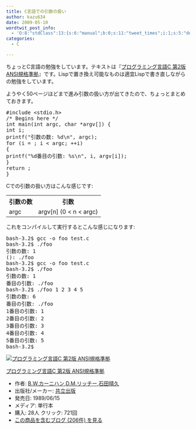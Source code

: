```yaml
---
title: C言語での引数の扱い
author: kazu634
date: 2009-05-10
wordtwit_post_info:
  - 'O:8:"stdClass":13:{s:6:"manual";b:0;s:11:"tweet_times";i:1;s:5:"delay";i:0;s:7:"enabled";i:1;s:10:"separation";s:2:"60";s:7:"version";s:3:"3.7";s:14:"tweet_template";b:0;s:6:"status";i:2;s:6:"result";a:0:{}s:13:"tweet_counter";i:2;s:13:"tweet_log_ids";a:1:{i:0;i:4583;}s:9:"hash_tags";a:0:{}s:8:"accounts";a:1:{i:0;s:7:"kazu634";}}'
categories:
  - C

---
```

<div class="section">
<p>
    ちょっとC言語の勉強をしています。テキストは『<a href="http://d.hatena.ne.jp/asin/4320026926" onclick="__gaTracker('send', 'event', 'outbound-article', 'http://d.hatena.ne.jp/asin/4320026926', 'プログラミング言語C 第2版 ANSI規格準拠');">プログラミング言語C 第2版 ANSI規格準拠</a>』です。Lispで置き換え可能なものは適宜Lispで書き直しながらの勉強をしています。
</p>
  
<p>
    ようやく50ページほどまで進み引数の扱い方が出てきたので、ちょっとまとめておきます。
</p>
  
<pre class="syntax-highlight">
<span class="synPreProc">#include </span><span class="synConstant">&#60;stdio.h&#62;</span>
<span class="synComment">/* Begins here */</span>
<span class="synType">int</span> main(<span class="synType">int</span> argc, <span class="synType">char</span> *argv[]) {
<span class="synType">int</span> i;
printf(<span class="synConstant">&#34;引数の数: </span><span class="synSpecial">%d\n</span><span class="synConstant">&#34;</span>, argc);
<span class="synStatement">for</span> (i = <span class="synConstant"></span>; i &#60; argc; ++i)
{
printf(<span class="synConstant">&#34;</span><span class="synSpecial">%d</span><span class="synConstant">番目の引数: </span><span class="synSpecial">%s\n</span><span class="synConstant">&#34;</span>, i, argv[i]);
}
<span class="synStatement">return</span> <span class="synConstant"></span>;
}
</pre>
  
<p>
    Cでの引数の扱い方はこんな感じです:
</p>
  
<table>
<tr>
<th>
        引数の数
</th>
      
<th>
        引数
</th>
</tr>
    
<tr>
<td>
        argc
</td>
      
<td>
        argv[n] (0 < n < argc)
</td>
</tr>
</table>
  
<p>
    これをコンパイルして実行するとこんな感じになります:
</p>
  
<pre class="syntax-highlight">
bash<span class="synConstant">-3</span>.<span class="synConstant">2</span>$ gcc <span class="synSpecial">-o</span> foo <span class="synStatement">test</span>.c
bash<span class="synConstant">-3</span>.<span class="synConstant">2</span>$ ./foo
引数の数: <span class="synConstant">1</span>
<span class="synStatement">(</span><span class="synConstant"></span><span class="synStatement">)</span>: ./foo
bash<span class="synConstant">-3</span>.<span class="synConstant">2</span>$ gcc <span class="synSpecial">-o</span> foo <span class="synStatement">test</span>.c
bash<span class="synConstant">-3</span>.<span class="synConstant">2</span>$ ./foo
引数の数: <span class="synConstant">1</span>
<span class="synConstant"></span>番目の引数: ./foo
bash<span class="synConstant">-3</span>.<span class="synConstant">2</span>$ ./foo <span class="synConstant">1</span> <span class="synConstant">2</span> <span class="synConstant">3</span> <span class="synConstant">4</span> <span class="synConstant">5</span>
引数の数: <span class="synConstant">6</span>
<span class="synConstant"></span>番目の引数: ./foo
<span class="synConstant">1</span>番目の引数: <span class="synConstant">1</span>
<span class="synConstant">2</span>番目の引数: <span class="synConstant">2</span>
<span class="synConstant">3</span>番目の引数: <span class="synConstant">3</span>
<span class="synConstant">4</span>番目の引数: <span class="synConstant">4</span>
<span class="synConstant">5</span>番目の引数: <span class="synConstant">5</span>
bash<span class="synConstant">-3</span>.<span class="synConstant">2</span>$
</pre>
  
<div class="hatena-asin-detail">
<a href="http://www.amazon.co.jp/dp/4320026926/?tag=hatena_st1-22&ascsubtag=d-7ibv" onclick="__gaTracker('send', 'event', 'outbound-article', 'http://www.amazon.co.jp/dp/4320026926/?tag=hatena_st1-22&ascsubtag=d-7ibv', '');"><img src="https://images-na.ssl-images-amazon.com/images/I/41W69WGATNL._SL160_.jpg" class="hatena-asin-detail-image" alt="プログラミング言語C 第2版 ANSI規格準拠" title="プログラミング言語C 第2版 ANSI規格準拠" /></a></p> 
    
<div class="hatena-asin-detail-info">
<p class="hatena-asin-detail-title">
<a href="http://www.amazon.co.jp/dp/4320026926/?tag=hatena_st1-22&ascsubtag=d-7ibv" onclick="__gaTracker('send', 'event', 'outbound-article', 'http://www.amazon.co.jp/dp/4320026926/?tag=hatena_st1-22&ascsubtag=d-7ibv', 'プログラミング言語C 第2版 ANSI規格準拠');">プログラミング言語C 第2版 ANSI規格準拠</a>
</p>
      
<ul>
<li>
<span class="hatena-asin-detail-label">作者:</span> <a href="http://d.hatena.ne.jp/keyword/B%2EW%2E%A5%AB%A1%BC%A5%CB%A5%CF%A5%F3" onclick="__gaTracker('send', 'event', 'outbound-article', 'http://d.hatena.ne.jp/keyword/B%2EW%2E%A5%AB%A1%BC%A5%CB%A5%CF%A5%F3', 'B.W.カーニハン');" class="keyword">B.W.カーニハン</a>,<a href="http://d.hatena.ne.jp/keyword/D%2EM%2E%A5%EA%A5%C3%A5%C1%A1%BC" onclick="__gaTracker('send', 'event', 'outbound-article', 'http://d.hatena.ne.jp/keyword/D%2EM%2E%A5%EA%A5%C3%A5%C1%A1%BC', 'D.M.リッチー');" class="keyword">D.M.リッチー</a>,<a href="http://d.hatena.ne.jp/keyword/%C0%D0%C5%C4%C0%B2%B5%D7" onclick="__gaTracker('send', 'event', 'outbound-article', 'http://d.hatena.ne.jp/keyword/%C0%D0%C5%C4%C0%B2%B5%D7', '石田晴久');" class="keyword">石田晴久</a>
</li>
<li>
<span class="hatena-asin-detail-label">出版社/メーカー:</span> <a href="http://d.hatena.ne.jp/keyword/%B6%A6%CE%A9%BD%D0%C8%C7" onclick="__gaTracker('send', 'event', 'outbound-article', 'http://d.hatena.ne.jp/keyword/%B6%A6%CE%A9%BD%D0%C8%C7', '共立出版');" class="keyword">共立出版</a>
</li>
<li>
<span class="hatena-asin-detail-label">発売日:</span> 1989/06/15
</li>
<li>
<span class="hatena-asin-detail-label">メディア:</span> 単行本
</li>
<li>
<span class="hatena-asin-detail-label">購入</span>: 28人 <span class="hatena-asin-detail-label">クリック</span>: 721回
</li>
<li>
<a href="http://d.hatena.ne.jp/asin/4320026926" onclick="__gaTracker('send', 'event', 'outbound-article', 'http://d.hatena.ne.jp/asin/4320026926', 'この商品を含むブログ (206件) を見る');" target="_blank">この商品を含むブログ (206件) を見る</a>
</li>
</ul>
</div>
    
<div class="hatena-asin-detail-foot">
</div>
</div>
</div>
